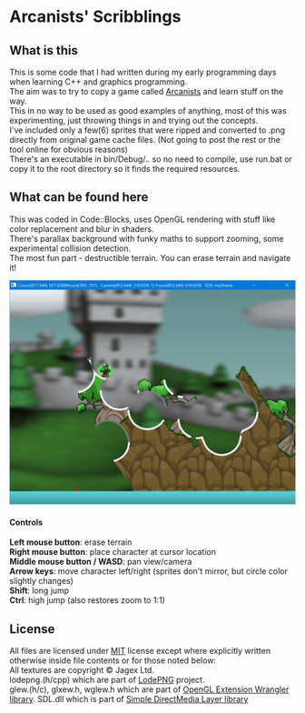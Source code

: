 # Arcanists' Scribblings

## What is this

This is some code that I had written during my early programming days when learning C++ and graphics programming.  
The aim was to try to copy a game called [Arcanists](http://www.funorb.com/g=arcanistsmulti/info.ws?game=arcanistsmulti) and learn stuff on the way.  
This in no way to be used as good examples of anything, most of this was experimenting, just throwing things in and trying out the concepts.  
I've included only a few(6) sprites that were ripped and converted to .png directly from original game cache files. (Not going to post the rest or the tool online for obvious reasons)  
There's an executable in bin/Debug/.. so no need to compile, use run.bat or copy it to the root directory so it finds the required resources.

## What can be found here

This was coded in Code::Blocks, uses OpenGL rendering with stuff like color replacement and blur in shaders.  
There's parallax background with funky maths to support zooming, some experimental collision detection.  
The most fun part - destructible terrain. You can erase terrain and navigate it!

![alt text](screenshot.png "Screenshot")

#### Controls

**Left mouse button**: erase terrain  
**Right mouse button**: place character at cursor location  
**Middle mouse button / WASD**: pan view/camera  
**Arrow keys**: move character left/right (sprites don't mirror, but circle color slightly changes)  
**Shift**: long jump  
**Ctrl**: high jump (also restores zoom to 1:1)

## License

All files are licensed under [MIT](LICENSE) license except where explicitly written otherwise inside file contents or for those noted below:  
All textures are copyright © Jagex Ltd.  
lodepng.(h/cpp) which are part of [LodePNG](http://lodev.org/lodepng/) project.  
glew.(h/c), glxew.h, wglew.h which are part of [OpenGL Extension Wrangler library](https://github.com/nigels-com/glew#copyright-and-licensing).
SDL.dll which is part of [Simple DirectMedia Layer library](https://www.libsdl.org/license.php)